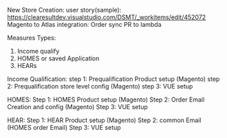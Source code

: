 New Store Creation:
user  story(sample): https://clearesultdev.visualstudio.com/DSMT/_workitems/edit/452072
Magento to Atlas integration: Order sync PR to lambda

Measures Types:
1. Income qualify
2. HOMES or saved Application
3. HEARs


Income Qualification:
step 1: Prequalification Product setup (Magento)
step 2: Prequalification store level config (Magento)
step 3: VUE setup


HOMES:
Step 1: HOMES Product setup (Magento)
Step 2: Order Email Creation and config (Magento)
Step 3: VUE setup

HEAR:
Step 1: HEAR Product setup (Magento)
Step 2: common Email (HOMES order Email)
Step 3: VUE setup